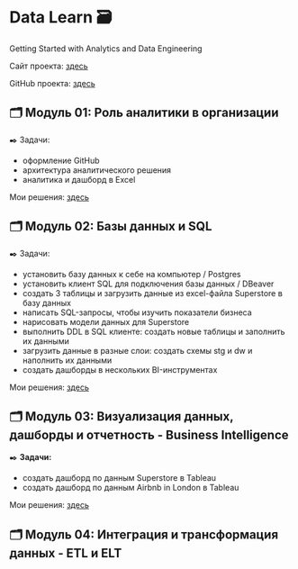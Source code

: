 # Data Learn 🗃️


Getting Started with Analytics and Data Engineering


Сайт проекта: [здесь](https://datalearn.ru/)


GitHub проекта: [здесь](https://github.com/Data-Learn/data-engineering/blob/master/DE%20-%20101%20Guide.md)


## 🗂️ Модуль 01: Роль аналитики в организации
✒️ Задачи:
- оформление GitHub
- архитектура аналитического решения
- аналитика и дашборд в Excel


Мои решения: [здесь](https://github.com/Malakhova-Natalya/Data_Learn/tree/main/DE-101/Module_01 "здесь")

## 🗂️ Модуль 02: Базы данных и SQL

✒️ Задачи:
- установить базу данных к себе на компьютер / Postgres
- установить клиент SQL для подключения базы данных / DBeaver
- создать 3 таблицы и загрузить данные из excel-файла Superstore в базу данных
- написать SQL-запросы, чтобы изучить показатели бизнеса
- нарисовать модели данных для Superstore
- выполнить DDL в SQL клиенте: создать новые таблицы и заполнить их данными
- загрузить данные в разные слои: создать схемы stg и dw и наполнить их данными
- создать дашборды в нескольких BI-инструментах


Мои решения: [здесь](https://github.com/Malakhova-Natalya/Data_Learn/tree/main/DE-101/Module_02 "здесь")


## 🗂️ Модуль 03: Визуализация данных, дашборды и отчетность - Business Intelligence

✒️ **Задачи:** 
- создать дашборд по данным Superstore в Tableau
- создать дашборд по данным Airbnb in London в Tableau


Мои решения: [здесь](https://github.com/Malakhova-Natalya/Data_Learn/tree/main/DE-101/Module_03 "здесь")


## 🗂️ Модуль 04: Интеграция и трансформация данных - ETL и ELT


